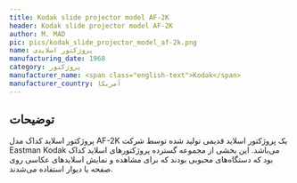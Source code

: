 ```yaml
---
title: Kodak slide projector model AF-2K
header: Kodak slide projector model AF-2K
author: M. MAD
pic: pics/kodak_slide_projector_model_af-2k.png
name: پروژکتور اسلایدی
manufacturing_date: 1968
category: پروژکتور
manufacturer_name: <span class="english-text">Kodak</span>
manufacturer_country: آمریکا
---
```


<h2 class="fa-IR-explanation-header">توضیحات</h2>
<p>
پروژکتور اسلاید کداک مدل
<span class="english-text">AF-2K</span>
یک پروژکتور اسلاید قدیمی تولید شده توسط شرکت
<span class="english-text">Eastman Kodak</span>
می‌باشد. این بخشی از مجموعه گسترده پروژکتورهای اسلاید کداک بود که دستگاه‌های
محبوبی بودند که برای مشاهده و نمایش اسلایدهای عکاسی روی صفحه یا دیوار استفاده
می‌شدند.
</p>
